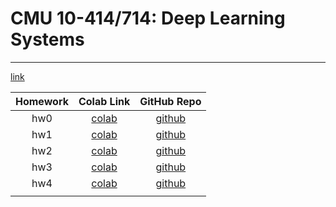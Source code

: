 # CMU 10-414/714: Deep Learning Systems
---

[link](https://dlsyscourse.org/)

| Homework | Colab Link | GitHub Repo |  
|:-:|:-:|:-:| 
| hw0 | [colab](https://colab.research.google.com/github/dlsyscourse/hw0/blob/master/hw0.ipynb) | [github](https://github.com/dlsyscourse/hw0) |
| hw1 | [colab](https://colab.research.google.com/github/dlsyscourse/hw1/blob/master/hw1.ipynb) | [github](https://github.com/dlsyscourse/hw1) |
| hw2 | [colab](https://colab.research.google.com/github/dlsyscourse/hw2/blob/master/hw2.ipynb) | [github](https://github.com/dlsyscourse/hw2) |
| hw3 | [colab](https://colab.research.google.com/github/dlsyscourse/hw3/blob/master/hw3.ipynb) | [github](https://github.com/dlsyscourse/hw3) |
| hw4 | [colab](https://colab.research.google.com/github/dlsyscourse/hw4/blob/master/hw4.ipynb) | [github](https://github.com/dlsyscourse/hw4) |
||||
